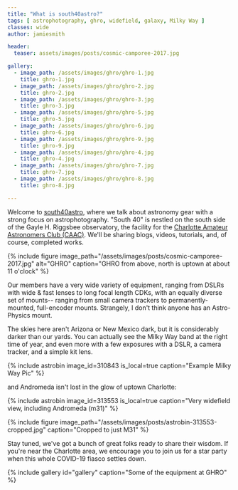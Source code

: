 ```yaml
---
title: "What is south40astro?"
tags: [ astrophotography, ghro, widefield, galaxy, Milky Way ]
classes: wide
author: jamiesmith

header:
  teaser: assets/images/posts/cosmic-camporee-2017.jpg

gallery:
  - image_path: /assets/images/ghro/ghro-1.jpg
    title: ghro-1.jpg
  - image_path: /assets/images/ghro/ghro-2.jpg
    title: ghro-2.jpg
  - image_path: /assets/images/ghro/ghro-3.jpg
    title: ghro-3.jpg
  - image_path: /assets/images/ghro/ghro-5.jpg
    title: ghro-5.jpg
  - image_path: /assets/images/ghro/ghro-6.jpg
    title: ghro-6.jpg
  - image_path: /assets/images/ghro/ghro-9.jpg
    title: ghro-9.jpg
  - image_path: /assets/images/ghro/ghro-4.jpg
    title: ghro-4.jpg
  - image_path: /assets/images/ghro/ghro-7.jpg
    title: ghro-7.jpg
  - image_path: /assets/images/ghro/ghro-8.jpg
    title: ghro-8.jpg

---
```


Welcome to [south40astro](https://www.south40astro.com), where we talk about astronomy gear with a strong focus on astrophotography.  "South 40" is nestled on the south side of the Gayle H. Riggsbee observatory, the facility for the [Charlotte Amateur Astronomers Club (CAAC)](http://www.charlotteastronomers.org). We'll be sharing blogs, videos, tutorials, and, of course, completed works. 

<!--more-->

{%
  include figure image_path="/assets/images/posts/cosmic-camporee-2017.jpg"
  alt="GHRO"
  caption="GHRO from above, north is uptown at about 11 o'clock"
%}

Our members have a very wide variety of equipment, ranging from DSLRs with wide & fast lenses to long focal length CDKs, with an equally diverse set of mounts-- ranging from small camera trackers to permanently-mounted, full-encoder mounts.  Strangely, I don't think anyone has an Astro-Physics mount.

The skies here aren't Arizona or New Mexico dark, but it is considerably darker than our yards.  You can actually see the Milky Way band at the right time of year, and even more with a few exposures with a DSLR, a camera tracker, and a simple kit lens.

{%
  include astrobin 
  image_id=310843
  is_local=true
  caption="Example Milky Way Pic"
%}

and Andromeda isn't lost in the glow of uptown Charlotte:

{%
  include astrobin 
  image_id=313553
  is_local=true
  caption="Very widefield view, including Andromeda (m31)"
%}

{%
  include figure image_path="/assets/images/posts/astrobin-313553-cropped.jpg"
  caption="Cropped to just M31"
%}

Stay tuned, we've got a bunch of great folks ready to share their wisdom.  If you're near the Charlotte area, we encourage you to join us for a star party when this whole COVID-19 fiasco settles down.

{% include gallery id="gallery" caption="Some of the equipment at GHRO" %}

